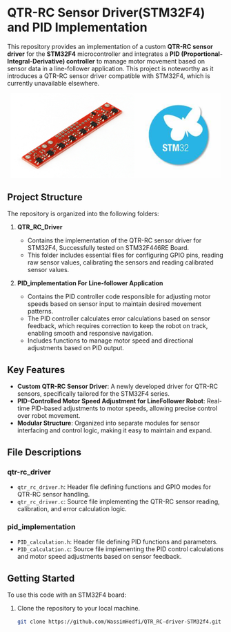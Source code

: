 # QTR-RC Sensor Driver(STM32F4) and PID Implementation

This repository provides an implementation of a custom **QTR-RC sensor driver** for the **STM32F4** microcontroller and integrates a **PID (Proportional-Integral-Derivative) controller** to manage motor movement based on sensor data in a line-follower application. This project is noteworthy as it introduces a QTR-RC sensor driver compatible with STM32F4, which is currently unavailable elsewhere.

<div style="text-align: center; gap: 20px;">
  <img src="./Figures/sensors.jpg" alt="QTRRC Sensors" width="285"/>
  <img src="./Figures/stm.jpeg" alt="Other Sensor" width="200"/>
</div>

## Project Structure

The repository is organized into the following folders:

1. **QTR_RC_Driver**
   - Contains the implementation of the QTR-RC sensor driver for STM32F4, Successfully tested on STM32F446RE Board.
   - This folder includes essential files for configuring GPIO pins, reading raw sensor values, calibrating the sensors and reading calibrated sensor values.

2. **PID_implementation For Line-follower Application**
   - Contains the PID controller code responsible for adjusting motor speeds based on sensor input to maintain desired movement patterns.
   - The PID controller calculates error calculations based on sensor feedback, which requires correction to keep the robot on track, enabling smooth and responsive navigation.
   - Includes functions to manage motor speed and directional adjustments based on PID output.

## Key Features

- **Custom QTR-RC Sensor Driver**: A newly developed driver for QTR-RC sensors, specifically tailored for the STM32F4 series.
- **PID-Controlled Motor Speed Adjustment for LineFollower Robot**: Real-time PID-based adjustments to motor speeds, allowing precise control over robot movement.
- **Modular Structure**: Organized into separate modules for sensor interfacing and control logic, making it easy to maintain and expand.

## File Descriptions

### qtr-rc_driver

- `qtr_rc_driver.h`: Header file defining functions and GPIO modes for QTR-RC sensor handling.
- `qtr_rc_driver.c`: Source file implementing the QTR-RC sensor reading, calibration, and error calculation logic.

### pid_implementation

- `PID_calculation.h`: Header file defining PID functions and parameters.
- `PID_calculation.c`: Source file implementing the PID control calculations and motor speed adjustments based on sensor feedback.

## Getting Started

To use this code with an STM32F4 board:
1. Clone the repository to your local machine.
   ```bash
   git clone https://github.com/WassimHedfi/QTR_RC-driver-STM32f4.git
